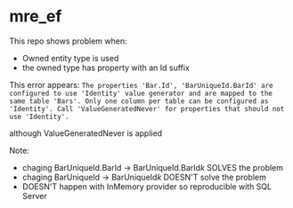 # mre_ef
This repo shows problem when:
- Owned entity type is used
- the owned type has property with an Id suffix

This error appears:
```The properties 'Bar.Id', 'BarUniqueId.BarId' are configured to use 'Identity' value generator and are mapped to the same table 'Bars'. Only one column per table can be configured as 'Identity'. Call 'ValueGeneratedNever' for properties that should not use 'Identity'.```

although ValueGeneratedNever is applied

Note:
- chaging BarUniqueId.BarId -> BarUniqueId.BarId*k* SOLVES the problem
- chaging BarUniqueId -> BarUniqueId*k* DOESN'T solve the problem
- DOESN'T happen with InMemory provider so reproducible with SQL Server
